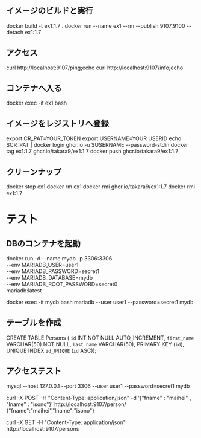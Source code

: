 ## イメージのビルドと実行

docker build -t ex1:1.7 .
docker run --name ex1 --rm --publish 9107:9100 --detach ex1:1.7


## アクセス

curl http://localhost:9107/ping;echo
curl http://localhost:9107/info;echo


## コンテナへ入る

docker exec -it ex1 bash


## イメージをレジストリへ登録

export CR_PAT=YOUR_TOKEN
export USERNAME=YOUR USERID
echo $CR_PAT | docker login ghcr.io -u $USERNAME --password-stdin
docker tag ex1:1.7 ghcr.io/takara9/ex1:1.7
docker push ghcr.io/takara9/ex1:1.7


## クリーンナップ

docker stop ex1
docker rm ex1
docker rmi ghcr.io/takara9/ex1:1.7
docker rmi ex1:1.7


# テスト



## DBのコンテナを起動

docker run -d --name mydb -p 3306:3306 \
--env MARIADB_USER=user1 \
--env MARIADB_PASSWORD=secret1 \
--env MARIADB_DATABASE=mydb \
--env MARIADB_ROOT_PASSWORD=secret0 \
mariadb:latest


docker exec -it mydb bash
mariadb --user user1 --password=secret1 mydb


## テーブルを作成

CREATE TABLE Persons (
  `id` INT NOT NULL AUTO_INCREMENT,
  `first_name` VARCHAR(50) NOT NULL,
  `last_name` VARCHAR(50),
  PRIMARY KEY (`id`),
  UNIQUE INDEX `id_UNIQUE` (`id` ASC));




## アクセステスト


mysql --host 127.0.0.1 --port 3306 --user user1 --password=secret1 mydb


curl -X POST -H "Content-Type: application/json" -d '{"fname" : "maihei" , "lname" : "isono"}' http://localhost:9107/person/
{"fname":"maihei","lname":"isono"}

curl -X GET -H "Content-Type: application/json" http://localhost:9107/persons
